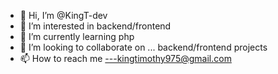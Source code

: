 - 👋 Hi, I’m @KingT-dev
- 👀 I’m interested in backend/frontend
- 🌱 I’m currently learning php
- 💞️ I’m looking to collaborate on ... backend/frontend projects
- 📫 How to reach me ---kingtimothy975@gmail.com

<!---
KingT-dev/KingT-dev is a ✨ special ✨ repository because its `README.md` (this file) appears on your GitHub profile.
You can click the Preview link to take a look at your changes.
--->
